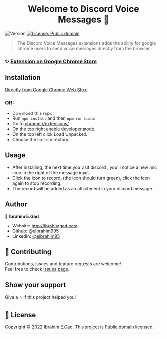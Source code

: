 

<h1 align="center">Welcome to Discord Voice Messages 👋</h1>
<p>
  <img alt="Version" src="https://img.shields.io/badge/version-0.1.0-blue.svg?cacheSeconds=2592000" />
  <a href="https://creativecommons.org/share-your-work/public-domain/" target="_blank">
    <img alt="License: Public domain" src="https://img.shields.io/badge/License-Public domain-yellow.svg" />
  </a>
</p>

> The Discord Voice Messages extensions adds the ability for google chrome users to send voice messages directly from the browser,

### ✨ [Extension on Google Chrome Store](https://chrome.google.com/webstore/detail/discord-voice-messages/emfegmjcadbmdcmdecepfkmhnenpnfip)


## Installation

[Directly from Google Chrome Web Store](https://chrome.google.com/webstore/detail/discord-voice-messages/emfegmjcadbmdcmdecepfkmhnenpnfip)
### OR:
- Download this repo.
- Run `npm install` and then `npm run build`
- Go to [chrome://extensions/](chrome://extensions/)
- On the top right enable developer mode.
- On the top left click Load Unpacked.
- Choose the `build` directory.

## Usage
- After installing, the next time you visit discord , you'll notice a new mic icon in the right of the message input.
- Click the icon to record, (the icon should turn green), click the icon again to stop recording.
- The record will be added as an attachment in your discord message.

## Author

👤 **Ibrahim E.Gad**

* Website: http://ibrahimgad.com
* Github: [@eibrahim995](https://github.com/eibrahim995)
* LinkedIn: [@eibrahim95](https://linkedin.com/in/eibrahim95)

## 🤝 Contributing

Contributions, issues and feature requests are welcome!<br />Feel free to check [issues page](https://github.com/eibrahim995/discord-voice-messages/issues).

## Show your support

Give a ⭐️ if this project helped you!

## 📝 License

Copyright © 2022 [Ibrahim E.Gad](https://github.com/eibrahim995). This project is [Public domain](https://creativecommons.org/share-your-work/public-domain/) licensed.

***
